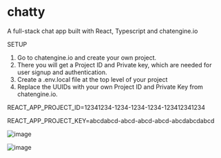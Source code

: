 # chatty
A full-stack chat app built with React, Typescript and chatengine.io

SETUP

1. Go to chatengine.io and create your own project.
2. There you will get a Project ID and Private key, which are needed for user signup and authentication.
3. Create a .env.local file at the top level of your project
4. Replace the UUIDs with your own Project ID and Private Key from chatengine.io.

REACT_APP_PROJECT_ID=12341234-1234-1234-1234-123412341234

REACT_APP_PROJECT_KEY=abcdabcd-abcd-abcd-abcd-abcdabcdabcd


![image](https://github.com/Ghostsmaw/chatty/assets/25077504/378dff08-182c-4728-a722-45bae2be188b)

![image](https://github.com/Ghostsmaw/chatty/assets/25077504/87118793-f26a-415c-835e-c828387f4bec)


